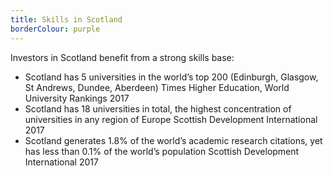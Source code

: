 ```yaml
---
title: Skills in Scotland
borderColour: purple
---
```

Investors in Scotland benefit from a strong skills base:


- Scotland has 5 universities in the world’s top 200 (Edinburgh, Glasgow, St Andrews, Dundee, Aberdeen) Times Higher Education, World University Rankings 2017
- Scotland has 18 universities in total, the highest concentration of universities in any region of Europe Scottish Development International 2017
- Scotland generates 1.8% of the world’s academic research citations, yet has less than 0.1% of the world’s population Scottish Development International 2017
